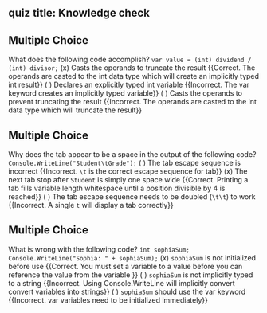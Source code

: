 ## quiz title: Knowledge check

## Multiple Choice

What does the following code accomplish? `var value = (int) dividend / (int) divisor;`
(x) Casts the operands to truncate the result {{Correct. The operands are casted to the int data type which will create an implicitly typed int result}}
( ) Declares an explicitly typed int variable {{Incorrect. The var keyword creates an implicitly typed variable}}
( ) Casts the operands to prevent truncating the result {{Incorrect. The operands are casted to the int data type which will truncate the result}}

## Multiple Choice

Why does the tab appear to be a space in the output of the following code? `Console.WriteLine("Student\tGrade");`
( ) The tab escape sequence is incorrect {{Incorrect. `\t` is the correct escape sequence for tab}}
(x) The next tab stop after `Student` is simply one space wide {{Correct. Printing a tab fills variable length whitespace until a position divisible by 4 is reached}}
( ) The tab escape sequence needs to be doubled (`\t\t`) to work {{Incorrect. A single `t` will display a tab correctly}}

## Multiple Choice

What is wrong with the following code? `int sophiaSum; Console.WriteLine("Sophia: " + sophiaSum);`
(x) `sophiaSum` is not initialized before use {{Correct. You must set a variable to a value before you can reference the value from the variable }}
( ) `sophiaSum` is not implicitly typed to a string {{Incorrect. Using Console.WriteLine will implicitly convert convert variables into strings}}
( ) `sophiaSum` should use the var keyword {{Incorrect. var variables need to be initialized immediately}}
